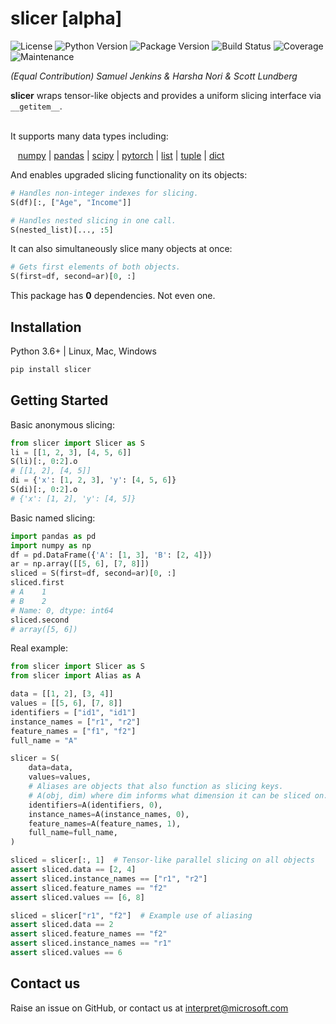 # slicer [alpha]
![License](https://img.shields.io/github/license/interpretml/slicer.svg?style=flat-square)
![Python Version](https://img.shields.io/pypi/pyversions/slicer.svg?style=flat-square)
![Package Version](https://img.shields.io/pypi/v/slicer.svg?style=flat-square)
![Build Status](https://img.shields.io/azure-devops/build/ms/interpret/405/master?style=flat-square)
![Coverage](https://img.shields.io/azure-devops/coverage/ms/interpret/405/master.svg?style=flat-square)
![Maintenance](https://img.shields.io/maintenance/yes/2021.svg?style=flat-square)

*(Equal Contribution) Samuel Jenkins & Harsha Nori & Scott Lundberg*

**slicer** wraps tensor-like objects and provides a uniform slicing interface via `__getitem__`.

<br/>
It supports many data types including:

&nbsp;&nbsp;
[numpy](https://github.com/numpy/numpy) |
[pandas](https://github.com/pandas-dev/pandas) |
[scipy](https://docs.scipy.org/doc/scipy/reference/sparse.html) |
[pytorch](https://github.com/pytorch/pytorch) |
[list](https://github.com/python/cpython) |
[tuple](https://github.com/python/cpython) |
[dict](https://github.com/python/cpython)

And enables upgraded slicing functionality on its objects:
```python
# Handles non-integer indexes for slicing.
S(df)[:, ["Age", "Income"]]

# Handles nested slicing in one call.
S(nested_list)[..., :5]
```

It can also simultaneously slice many objects at once:
```python
# Gets first elements of both objects.
S(first=df, second=ar)[0, :]
```

This package has **0** dependencies. Not even one.

## Installation

Python 3.6+ | Linux, Mac, Windows
```sh
pip install slicer
```

## Getting Started

Basic anonymous slicing:
```python
from slicer import Slicer as S
li = [[1, 2, 3], [4, 5, 6]]
S(li)[:, 0:2].o
# [[1, 2], [4, 5]]
di = {'x': [1, 2, 3], 'y': [4, 5, 6]}
S(di)[:, 0:2].o
# {'x': [1, 2], 'y': [4, 5]}
```

Basic named slicing:
```python
import pandas as pd
import numpy as np
df = pd.DataFrame({'A': [1, 3], 'B': [2, 4]})
ar = np.array([[5, 6], [7, 8]])
sliced = S(first=df, second=ar)[0, :]
sliced.first
# A    1
# B    2
# Name: 0, dtype: int64
sliced.second
# array([5, 6])
```

Real example:
```python
from slicer import Slicer as S
from slicer import Alias as A

data = [[1, 2], [3, 4]]
values = [[5, 6], [7, 8]]
identifiers = ["id1", "id1"]
instance_names = ["r1", "r2"]
feature_names = ["f1", "f2"]
full_name = "A"

slicer = S(
    data=data,
    values=values,
    # Aliases are objects that also function as slicing keys.
    # A(obj, dim) where dim informs what dimension it can be sliced on.
    identifiers=A(identifiers, 0),
    instance_names=A(instance_names, 0),
    feature_names=A(feature_names, 1),
    full_name=full_name,
)

sliced = slicer[:, 1]  # Tensor-like parallel slicing on all objects
assert sliced.data == [2, 4]
assert sliced.instance_names == ["r1", "r2"]
assert sliced.feature_names == "f2"
assert sliced.values == [6, 8]

sliced = slicer["r1", "f2"]  # Example use of aliasing
assert sliced.data == 2
assert sliced.feature_names == "f2"
assert sliced.instance_names == "r1"
assert sliced.values == 6
```

## Contact us
Raise an issue on GitHub, or contact us at interpret@microsoft.com
